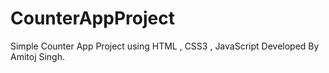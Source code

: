 # CounterAppProject
Simple Counter App Project using HTML  , CSS3  , JavaScript Developed By Amitoj Singh.
